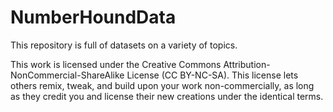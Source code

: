 # NumberHoundData

This repository is full of datasets on a variety of topics.

This work is licensed under the Creative Commons Attribution-NonCommercial-ShareAlike License (CC BY-NC-SA). This license lets others remix, tweak, and build upon your work non-commercially, as long as they credit you and license their new creations under the identical terms.
